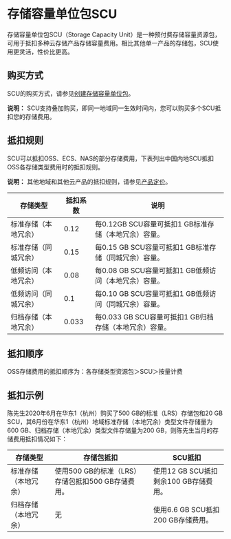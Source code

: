 # 存储容量单位包SCU

存储容量单位包SCU（Storage Capacity Unit）是一种预付费存储容量资源包，可用于抵扣多种云存储产品存储容量费用。相比其他单一产品的存储包，SCU使用更灵活，性价比更高。

## 购买方式

SCU的购买方式，请参见[创建存储容量单位包](/cn.zh-CN/块存储/存储容量单位包/创建存储容量单位包.md)。

**说明：** SCU支持叠加购买，即同一地域同一生效时间内，您可以购买多个SCU抵扣您的存储费用。

## 抵扣规则

SCU可以抵扣OSS、ECS、NAS的部分存储费用，下表列出中国内地SCU抵扣OSS各存储类型费用时的抵扣规则。

**说明：** 其他地域和其他云产品的抵扣规则，请参见[产品定价](https://www.aliyun.com/price/product#/ecs/detail)。

|存储类型|抵扣系数|说明|
|----|----|--|
|标准存储（本地冗余）|0.12|每0.12GB SCU容量可抵扣1 GB标准存储（本地冗余）容量。|
|标准存储（同城冗余）|0.15|每0.15 GB SCU容量可抵扣1 GB标准存储（同城冗余）容量。|
|低频访问（本地冗余）|0.08|每0.08 GB SCU容量可抵扣1 GB低频访问（本地冗余）容量。|
|低频访问（同城冗余）|0.1|每0.10 GB SCU容量可抵扣1 GB低频访问（同城冗余）容量。|
|归档存储（本地冗余）|0.033|每0.033 GB SCU容量可抵扣1 GB归档存储（本地冗余）容量。|

## 抵扣顺序

OSS存储费用的抵扣顺序为：各存储类型资源包＞SCU＞按量计费

## 抵扣示例

陈先生2020年6月在华东1（杭州）购买了500 GB的标准（LRS）存储包和20 GB SCU，其6月份在华东1（杭州）地域标准存储（本地冗余）类型文件存储量为600 GB、归档存储（本地冗余）类型文件存储量为200 GB，则陈先生当月的存储费用抵扣情况如下：

|存储类型|存储包抵扣|SCU抵扣|
|----|-----|-----|
|标准存储（本地冗余）|使用500 GB的标准（LRS）存储包抵扣500 GB存储费用。|使用12 GB SCU抵扣剩余100 GB存储费用。|
|归档存储（本地冗余）|无|使用6.6 GB SCU抵扣200 GB存储费用。|

